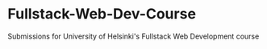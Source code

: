 # Fullstack-Web-Dev-Course
Submissions for University of Helsinki's Fullstack Web Development course
